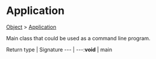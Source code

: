 # Application

[Object]() > [Application](nullfr/faylixe/googlecodejam/client/application/Application.md)

<p>Main class that could be used as a command line program.</p>

Return type | Signature
--- | ---:**void** | main
